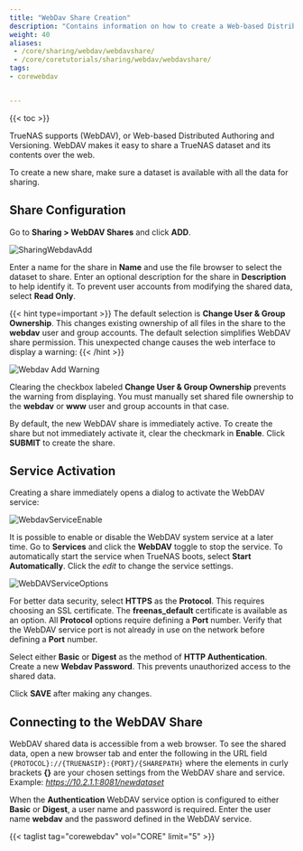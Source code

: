 ```yaml
---
title: "WebDav Share Creation"
description: "Contains information on how to create a Web-based Distributed Authoring and Versioning (WebDAV) share on your TrueNAS."
weight: 40
aliases:
 - /core/sharing/webdav/webdavshare/
 - /core/coretutorials/sharing/webdav/webdavshare/
tags:
- corewebdav


---
```


{{< toc >}}

TrueNAS supports (WebDAV), or Web-based Distributed Authoring and Versioning. WebDAV makes it easy to share a TrueNAS dataset and its contents over the web.

To create a new share, make sure a dataset is available with all the data for sharing.

## Share Configuration

Go to **Sharing > WebDAV Shares** and click **ADD**.

![SharingWebdavAdd](/images/CORE/Sharing/SharingWebdavAdd.png "Creating a WebDAV Share")

Enter a name for the share in **Name** and use the file browser to select the dataset to share.
Enter an optional description for the share in **Description** to help identify it.
To prevent user accounts from modifying the shared data, select **Read Only**.  

{{< hint type=important >}}
The default selection is **Change User & Group Ownership**. 
This changes existing ownership of all files in the share to the **webdav** user and group accounts. 
The default selection simplifies WebDAV share permission. This unexpected change causes the web interface to display a warning:
{{< /hint >}}  

![Webdav Add Warning](/images/CORE/Sharing/SharingWebdavAddWarning.png "Services Webdav Add Warning")

Clearing the checkbox labeled **Change User & Group Ownership** prevents the warning from displaying.  You must manually set shared file ownership to the **webdav** or **www** user and group accounts in that case.  

By default, the new WebDAV share is immediately active.
To create the share but not immediately activate it, clear the checkmark in **Enable**.
Click **SUBMIT** to create the share.

## Service Activation

Creating a share immediately opens a dialog to activate the WebDAV service:

![WebdavServiceEnable](/images/CORE/Sharing/SharingCreateServiceEnable.png "WebDAV Service Activation from Share")

It is possible to enable or disable the WebDAV system service at a later time. Go to **Services** and click the **WebDAV** toggle to stop the service. To automatically start the service when TrueNAS boots, select **Start Automatically**. 
Click the <i class="material-icons" aria-hidden="true" title="edit">edit</i> to change the service settings.

![WebDAVServiceOptions](/images/CORE/Services/ServicesWebdavOptions.png "WebDAV Service Options")

For better data security, select **HTTPS** as the **Protocol**.
This requires choosing an SSL certificate. The **freenas_default** certificate is available as an option.
All **Protocol** options require defining a **Port** number.
Verify that the WebDAV service port is not already in use on the network before defining a **Port** number.

Select either **Basic** or **Digest** as the method of **HTTP Authentication**. Create a new **Webdav Password**. This prevents unauthorized access to the shared data. 

Click **SAVE** after making any changes.

## Connecting to the WebDAV Share

WebDAV shared data is accessible from a web browser.
To see the shared data, open a new browser tab and enter the following in the URL field  `{PROTOCOL}://{TRUENASIP}:{PORT}/{SHAREPATH}` where the elements in curly brackets **{}** are your chosen settings from the WebDAV share and service.
Example: *https://10.2.1.1:8081/newdataset*

When the **Authentication** WebDAV service option is configured to either **Basic** or **Digest**, a user name and password is required.
Enter the user name **webdav** and the password defined in the WebDAV service.

{{< taglist tag="corewebdav" vol="CORE" limit="5" >}}